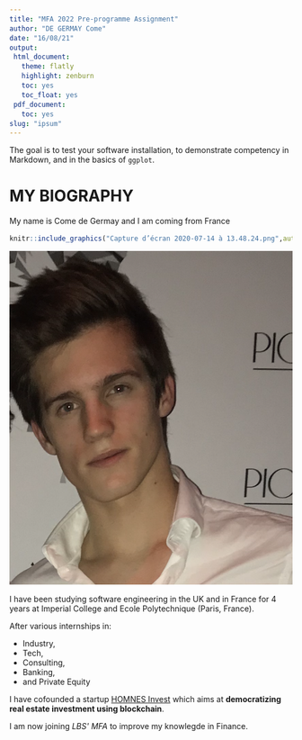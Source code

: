 ```yaml
---
title: "MFA 2022 Pre-programme Assignment"
author: "DE GERMAY Come"
date: "16/08/21"
output:
 html_document:
   theme: flatly
   highlight: zenburn
   toc: yes
   toc_float: yes
 pdf_document:
   toc: yes
slug: "ipsum"
---
```




The goal is to test your software installation, to demonstrate competency in Markdown, and in the basics of `ggplot`.


# MY BIOGRAPHY

My name is Come de Germay and I am coming from France


```r
knitr::include_graphics("Capture d’écran 2020-07-14 à 13.48.24.png",auto_pdf = getOption("knitr.graphics.auto_pdf", FALSE))
```

<img src="Capture d’écran 2020-07-14 à 13.48.24.png" width="638" />

I have been studying software engineering in the UK and in France for 4 years at Imperial College and Ecole Polytechnique (Paris, France).

After various internships in:

* Industry,
* Tech,
* Consulting,  
* Banking,
* and Private Equity

I have cofounded a startup [HOMNES Invest](http://homnesinvest.com) which aims at **democratizing real estate investment using blockchain**.

I am now joining *LBS' MFA* to improve my knowlegde in Finance. 




